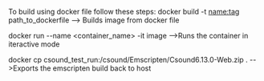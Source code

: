 To build using docker file follow these steps:
docker build -t <name:tag> path_to_dockerfile --> Builds image from docker file

docker run --name <container_name> -it image -->Runs the container in iteractive mode

docker cp csound_test_run:/csound/Emscripten/Csound6.13.0-Web.zip . -->Exports the emscripten build back to host